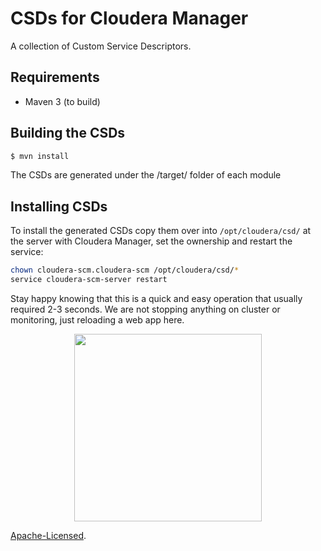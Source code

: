 # CSDs for Cloudera Manager 

A collection of Custom Service Descriptors.

## Requirements

 * Maven 3 (to build)

## Building the CSDs

```bash
$ mvn install
```

The CSDs are generated under the /target/ folder of each module

## Installing CSDs

To install the generated CSDs copy them over into `/opt/cloudera/csd/` at the server with Cloudera Manager,
set the ownership and restart the service:

```bash
chown cloudera-scm.cloudera-scm /opt/cloudera/csd/*
service cloudera-scm-server restart
```

Stay happy knowing that this is a quick and easy operation that usually required 2-3 seconds.
We are not stopping anything on cluster or monitoring, just reloading a web app here.

<p align="center">
  <img src="https://raw.githubusercontent.com/Landoop/CSD/master/images/AddCustomServiceDescriptor.png" width="300"/></a>
</p>




[Apache-Licensed](LICENSE.txt).

